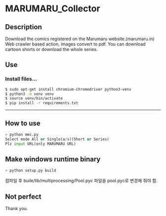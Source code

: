 # MARUMARU_Collector

## Description
Download the comics registered on the Marumaru website.(marumaru.in)
Web crawler based action, images convert to pdf.
You can download cartoon shorts or download the whole series.

## Use
### Install files...
```bash
$ sudo apt-get install chromium-chromedriver python3-venv
$ python3 -m venv venv
$ source venv/bin/activate
$ pip install -r requirements.txt
```

------

## How to use
```python
> python mmc.py
Select mode All or Single(a/s)(Short or Series)
Plz input URL(only MARUMARU URL)
```
## Make windows runtime binary
```python
> python setup.py build
```
컴파일 후 buile/lib/multiprocessing/Pool.pyc 파일을 pool.pyc로 변경해 줘야 함.

## Not perfect

   Thank you.
